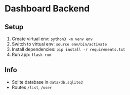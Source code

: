 # Dashboard Backend

## Setup
1. Create virtual env: `python3 -m venv env`
2. Switch to virtual env: `source env/bin/activate`
3. Install dependencies: `pip install -r requirements.txt`
4. Run app: `flask run`

## Info
- Sqlite database in `data/db.sqlite3`
- Routes `/list`, `/user`